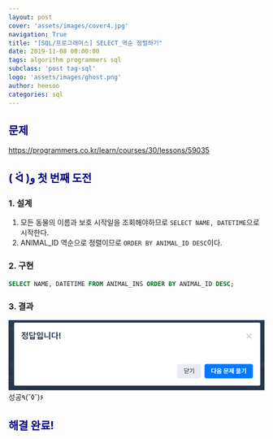 ```yaml
---
layout: post
cover: 'assets/images/cover4.jpg'
navigation: True
title: "[SQL/프로그래머스] SELECT_역순 정렬하기"
date: 2019-11-08 00:00:00
tags: algorithm programmers sql
subclass: 'post tag-sql'
logo: 'assets/images/ghost.png'
author: heesoo
categories: sql
---
```

## <span style="color:navy">문제</span>
<https://programmers.co.kr/learn/courses/30/lessons/59035>


## <span style="color:navy">( ᐛ )و 첫 번째 도전</span>

### 1. 설계
1. 모든 동물의 이름과 보호 시작일을 조회해야하므로 `SELECT NAME, DATETIME`으로 시작한다.
2. ANIMAL_ID 역순으로 정렬이므로 `ORDER BY ANIMAL_ID DESC`이다.

### 2. 구현
```sql
SELECT NAME, DATETIME FROM ANIMAL_INS ORDER BY ANIMAL_ID DESC;
```
### 3. 결과
![실행결과](./assets/images/191108_5.PNG)
성공٩(˘◊˘)۶

## <span style="color:navy">해결 완료!</span>
